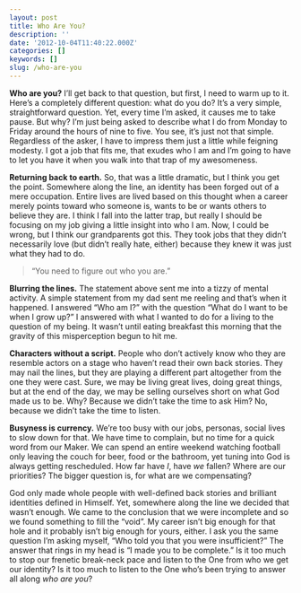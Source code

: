 ```yaml
---
layout: post
title: Who Are You?
description: ''
date: '2012-10-04T11:40:22.000Z'
categories: []
keywords: []
slug: /who-are-you
---
```


**Who are you?** I’ll get back to that question, but first, I need to warm up to it. Here’s a completely different question: what do you do? It’s a very simple, straightforward question. Yet, every time I’m asked, it causes me to take pause. But why? I’m just being asked to describe what I do from Monday to Friday around the hours of nine to five. You see, it’s just not that simple. Regardless of the asker, I have to impress them just a little while feigning modesty. I got a job that fits me, that exudes who I am and I’m going to have to let you have it when you walk into that trap of my awesomeness.

**Returning back to earth.** So, that was a little dramatic, but I think you get the point. Somewhere along the line, an identity has been forged out of a mere occupation. Entire lives are lived based on this thought when a career merely points toward who someone is, wants to be or wants others to believe they are. I think I fall into the latter trap, but really I should be focusing on my job giving a little insight into who I am. Now, I could be wrong, but I think our grandparents got this. They took jobs that they didn’t necessarily love (but didn’t really hate, either) because they knew it was just what they had to do.

> “You need to figure out who you are.”

**Blurring the lines.** The statement above sent me into a tizzy of mental activity. A simple statement from my dad sent me reeling and that’s when it happened. I answered “Who am I?” with the question “What do I want to be when I grow up?” I answered with what I wanted to do for a living to the question of my being. It wasn’t until eating breakfast this morning that the gravity of this misperception begun to hit me.

**Characters without a script.** People who don’t actively know who they are resemble actors on a stage who haven’t read their own back stories. They may nail the lines, but they are playing a different part altogether from the one they were cast. Sure, we may be living great lives, doing great things, but at the end of the day, we may be selling ourselves short on what God made us to be. Why? Because we didn’t take the time to ask Him? No, because we didn’t take the time to listen.

**Busyness is currency.** We’re too busy with our jobs, personas, social lives to slow down for that. We have time to complain, but no time for a quick word from our Maker. We can spend an entire weekend watching football only leaving the couch for beer, food or the bathroom, yet tuning into God is always getting rescheduled. How far have _I_, have _we_ fallen? Where are our priorities? The bigger question is, for what are we compensating?

God only made whole people with well-defined back stories and brilliant identities defined in Himself. Yet, somewhere along the line we decided that wasn’t enough. We came to the conclusion that we were incomplete and so we found something to fill the “void”. My career isn’t big enough for that hole and it probably isn’t big enough for yours, either. I ask you the same question I’m asking myself, “Who told you that you were insufficient?” The answer that rings in my head is “I made you to be complete.” Is it too much to stop our frenetic break-neck pace and listen to the One from who we get our identity? Is it too much to listen to the One who’s been trying to answer all along _who are you_?